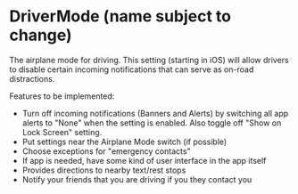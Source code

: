 # DriverMode (name subject to change)

The airplane mode for driving. This setting (starting in iOS) will allow drivers to disable certain incoming notifications that can serve as on-road distractions.

Features to be implemented:
 - Turn off incoming notifications (Banners and Alerts) by switching all app alerts to "None" when the setting is enabled. Also toggle off "Show on Lock Screen" setting. 
 - Put settings near the Airplane Mode switch (if possible)
 - Choose exceptions for "emergency contacts"
 - If app is needed, have some kind of user interface in the app itself
 - Provides directions to nearby text/rest stops
 - Notify your friends that you are driving if you they contact you
